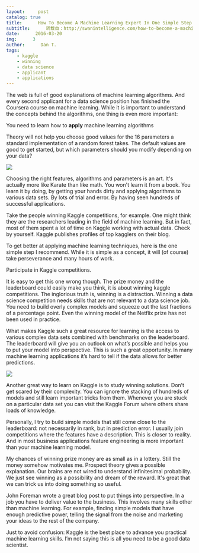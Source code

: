 ```yaml
---
layout:     post
catalog: true
title:      How To Become A Machine Learning Expert In One Simple Step
subtitle:      转载自：http://swanintelligence.com/how-to-become-a-machine-learning-expert-in-one-simple-step.html
date:      2016-03-20
img:      3
author:      Dan T.
tags:
    - kaggle
    - winning
    - data science
    - applicant
    - applications
---
```


The web is full of good explanations of machine learning algorithms. And every second applicant for a
data science position has finished the
Coursera course on machine learning.
While it is important to understand the concepts behind the algorithms,
one thing is even more important:

> 
You need to learn how to **apply** machine learning algorithms


Theory will not help you choose good values for the 16 parameters a standard
implementation of a random forest takes. The default values are good to get started, but which parameters
should you modify depending on your data?

![](http://swanintelligence.com/images/2016q1/engineer.jpg)


Choosing the right features, algorithms and parameters is an art. It's actually more like Karate than
like math. You won't learn it from a book. You learn it by doing, by getting your hands dirty and
applying algorithms to various data sets. By lots of trial and error. By having seen hundreds of successful
applications.

Take the people winning Kaggle competitions, for example. One might think they
are the researchers leading in the field of machine learning. But in fact, most of them
spent a lot of time on Kaggle working with actual data. Check by yourself. Kaggle publishes
profiles of top kagglers on their blog.

To get better at applying machine learning techniques, here is the one simple step I recommend. While it is simple
as a concept, it will (of course) take perseverance and many hours of work.

> 
Participate in Kaggle competitions.


It is easy to get this one wrong though. The prize money and the leaderboard could easily
make you think, it is about winning kaggle competitions. The inglorious truth is, winning is a distraction.
Winning a data science competition needs skills that are not relevant to a data science job.
You need to build overly complex models and squeeze out the last fractions of a
percentage point. Even the winning model of the Netflix prize
has not been used in practice.

What makes Kaggle such a great resource for learning is the access to various complex data sets combined with
benchmarks on the leaderboard. The leaderboard will give you an outlook on what’s possible and helps you to put
your model into perspective. This is such a great opportunity. In many machine learning applications it’s hard
to tell if the data allows for better predictions.

![](http://swanintelligence.com/images/2016q1/kaggle.png)


Another great way to learn on Kaggle is to study winning solutions.
Don’t get scared by their complexity. You
can ignore the stacking of hundreds of models and still learn important tricks from them. Whenever you are stuck
on a particular data set you can visit the Kaggle Forum where others share loads of knowledge.

Personally, I try to build simple models that still come close to the leaderboard: not necessarily in rank,
but in prediction error. I usually join competitions where the features have a description. This
is closer to reality. And in most business applications feature engineering is more important than
your machine learning model.

My chances of winning prize money are as small as in a lottery. Still the money somehow motivates me.
Prospect theory gives a
possible explanation. Our brains are not wired to understand infinitesimal probability. We just see winning as a
possibility and dream of the reward. It's great that we can trick us into doing something so useful.

John Foreman wrote a great blog post
to put things into perspective. In a job you have to deliver value to the business. This involves many skills
other than machine learning. For example, finding simple models that have enough predictive power,
telling the signal from the noise and marketing your ideas to the rest of the company.

Just to avoid confusion: Kaggle is the best place to advance you practical machine learning skills.
I’m not saying this is all you need to be a good data scientist.
